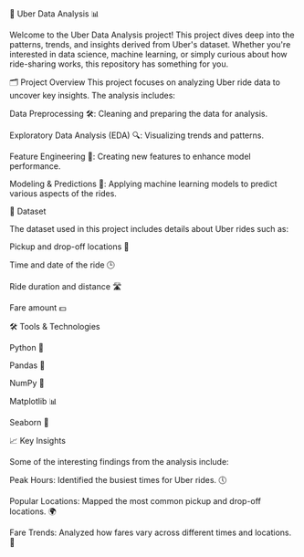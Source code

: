 🚖 Uber Data Analysis 📊

Welcome to the Uber Data Analysis project! This project dives deep into the patterns, trends, and insights derived from Uber's dataset. Whether you're interested in data science, machine learning, or simply curious about how ride-sharing works, this repository has something for you.

🗂 Project Overview
This project focuses on analyzing Uber ride data to uncover key insights. The analysis includes:

Data Preprocessing 🛠: Cleaning and preparing the data for analysis.

Exploratory Data Analysis (EDA) 🔍: Visualizing trends and patterns.

Feature Engineering 🧠: Creating new features to enhance model performance.

Modeling & Predictions 🤖: Applying machine learning models to predict various aspects of the rides.

📁 Dataset

The dataset used in this project includes details about Uber rides such as:

Pickup and drop-off locations 📍

Time and date of the ride 🕒

Ride duration and distance 🛣

Fare amount 💵

🛠 Tools & Technologies

Python 🐍

Pandas 🐼

NumPy 🔢

Matplotlib 📊

Seaborn 🌊

📈 Key Insights

Some of the interesting findings from the analysis include:

Peak Hours: Identified the busiest times for Uber rides. 🕔

Popular Locations: Mapped the most common pickup and drop-off locations. 🌍

Fare Trends: Analyzed how fares vary across different times and locations. 💸
